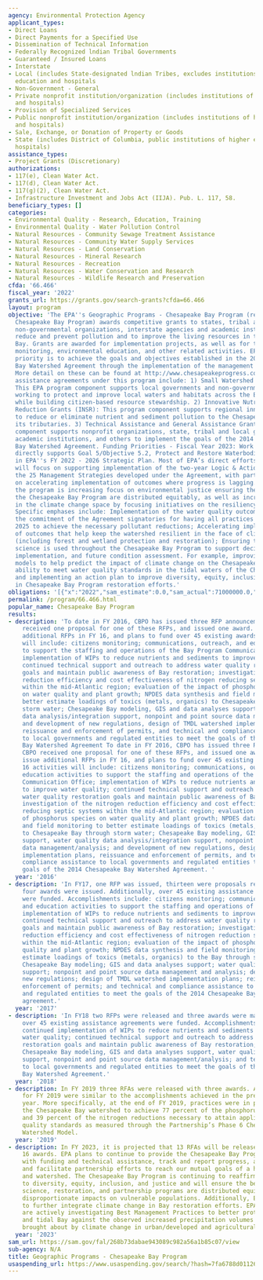 ```yaml
---
agency: Environmental Protection Agency
applicant_types:
- Direct Loans
- Direct Payments for a Specified Use
- Dissemination of Technical Information
- Federally Recognized lndian Tribal Governments
- Guaranteed / Insured Loans
- Interstate
- Local (includes State-designated lndian Tribes, excludes institutions of higher
  education and hospitals
- Non-Government - General
- Private nonprofit institution/organization (includes institutions of higher education
  and hospitals)
- Provision of Specialized Services
- Public nonprofit institution/organization (includes institutions of higher education
  and hospitals)
- Sale, Exchange, or Donation of Property or Goods
- State (includes District of Columbia, public institutions of higher education and
  hospitals)
assistance_types:
- Project Grants (Discretionary)
authorizations:
- 117(e), Clean Water Act.
- 117(d), Clean Water Act.
- 117(g)(2), Clean Water Act.
- Infrastructure Investment and Jobs Act (IIJA). Pub. L. 117, 58.
beneficiary_types: []
categories:
- Environmental Quality - Research, Education, Training
- Environmental Quality - Water Pollution Control
- Natural Resources - Community Sewage Treatment Assistance
- Natural Resources - Community Water Supply Services
- Natural Resources - Land Conservation
- Natural Resources - Mineral Research
- Natural Resources - Recreation
- Natural Resources - Water Conservation and Research
- Natural Resources - Wildlife Research and Preservation
cfda: '66.466'
fiscal_year: '2022'
grants_url: https://grants.gov/search-grants?cfda=66.466
layout: program
objective: 'The EPA''s Geographic Programs - Chesapeake Bay Program (referred to as
  Chesapeake Bay Program) awards competitive grants to states, tribal and local governments,
  non-governmental organizations, interstate agencies and academic institutions to
  reduce and prevent pollution and to improve the living resources in the Chesapeake
  Bay. Grants are awarded for implementation projects, as well as for technical assistance,
  monitoring, environmental education, and other related activities. EPA''s funding
  priority is to achieve the goals and objectives established in the 2014 Chesapeake
  Bay Watershed Agreement through the implementation of the management strategies.
  More detail on these can be found at http://www.chesapeakeprogress.com. The competitive
  assistance agreements under this program include: 1) Small Watershed Grants (SWG):
  This EPA program component supports local governments and non-governmental organizations
  working to protect and improve local waters and habitats across the Bay watershed
  while building citizen-based resource stewardship. 2) Innovative Nutrient and Sediment
  Reduction Grants (INSR): This program component supports regional innovative solutions
  to reduce or eliminate nutrient and sediment pollution to the Chesapeake Bay and
  its tributaries. 3) Technical Assistance and General Assistance Grants: This program
  component supports nonprofit organizations, state, tribal and local governments,
  academic institutions, and others to implement the goals of the 2014 Chesapeake
  Bay Watershed Agreement. Funding Priorities - Fiscal Year 2023: Work in this program
  directly supports Goal 5/Objective 5.2, Protect and Restore Waterbodies and Watersheds
  in EPA''s FY 2022 - 2026 Strategic Plan. Most of EPA’s direct efforts for FY 2023
  will focus on supporting implementation of the two-year Logic & Action Plans for
  the 25 Management Strategies developed under the Agreement, with particular focus
  on accelerating implementation of outcomes where progress is lagging. In addition,
  the program is increasing focus on environmental justice ensuring the benefits of
  the Chesapeake Bay Program are distributed equitably, as well as increasing efforts
  in the climate change space by focusing initiatives on the resiliency of the watershed.
  Specific emphases include: Implementation of the water quality outcomes that describe
  the commitment of the Agreement signatories for having all practices in place by
  2025 to achieve the necessary pollutant reductions; Accelerating implementation
  of outcomes that help keep the watershed resilient in the face of climate change
  (including forest and wetland protection and restoration); Ensuring the most up-to-date
  science is used throughout the Chesapeake Bay Program to support decision-making,
  implementation, and future condition assessment. For example, improving computer
  models to help predict the impact of climate change on the Chesapeake Bay Program’s
  ability to meet water quality standards in the tidal waters of the Chesapeake Bay;
  and implementing an action plan to improve diversity, equity, inclusion, and justice
  in Chesapeake Bay Program restoration efforts.'
obligations: '[{"x":"2022","sam_estimate":0.0,"sam_actual":71000000.0,"usa_spending_actual":76210418.0},{"x":"2023","sam_estimate":64000000.0,"sam_actual":0.0,"usa_spending_actual":24578602.0},{"x":"2024","sam_estimate":64000000.0,"sam_actual":0.0,"usa_spending_actual":104223417.0}]'
permalink: /program/66.466.html
popular_name: Chesapeake Bay Program
results:
- description: 'To date in FY 2016, CBPO has issued three RFP announcements. CBPO
    received one proposal for one of these RFPs, and issued one award. CBPO may issue
    additional RFPs in FY 16, and plans to fund over 45 existing awards. FY 16 activities
    will include: citizens monitoring; communications, outreach, and education activities
    to support the staffing and operations of the Bay Program Communication Office;
    implementation of WIPs to reduce nutrients and sediments to improve water quality;
    continued technical support and outreach to address water quality restoration
    goals and maintain public awareness of Bay restoration; investigation of the nitrogen
    reduction efficiency and cost effectiveness of nitrogen reducing septic systems
    within the mid-Atlantic region; evaluation of the impact of phosphorus species
    on water quality and plant growth; NPDES data synthesis and field monitoring to
    better estimate loadings of toxics (metals, organics) to Chesapeake Bay through
    storm water; Chesapeake Bay modeling, GIS and data analyses support, water quality
    data analysis/integration support, nonpoint and point source data management/analysis;
    and development of new regulations, design of TMDL watershed implementation plans,
    reissuance and enforcement of permits, and technical and compliance assistance
    to local governments and regulated entities to meet the goals of the 2014 Chesapeake
    Bay Watershed Agreement To date in FY 2016, CBPO has issued three RFP announcements.
    CBPO received one proposal for one of these RFPs, and issued one award. CBPO may
    issue additional RFPs in FY 16, and plans to fund over 45 existing awards. FY
    16 activities will include: citizens monitoring; communications, outreach, and
    education activities to support the staffing and operations of the Bay Program
    Communication Office; implementation of WIPs to reduce nutrients and sediments
    to improve water quality; continued technical support and outreach to address
    water quality restoration goals and maintain public awareness of Bay restoration;
    investigation of the nitrogen reduction efficiency and cost effectiveness of nitrogen
    reducing septic systems within the mid-Atlantic region; evaluation of the impact
    of phosphorus species on water quality and plant growth; NPDES data synthesis
    and field monitoring to better estimate loadings of toxics (metals, organics)
    to Chesapeake Bay through storm water; Chesapeake Bay modeling, GIS and data analyses
    support, water quality data analysis/integration support, nonpoint and point source
    data management/analysis; and development of new regulations, design of TMDL watershed
    implementation plans, reissuance and enforcement of permits, and technical and
    compliance assistance to local governments and regulated entities to meet the
    goals of the 2014 Chesapeake Bay Watershed Agreement. '
  year: '2016'
- description: 'In FY17, one RFP was issued, thirteen were proposals received, and
    four awards were issued. Additionally, over 45 existing assistance agreements
    were funded. Accomplishments include: citizens monitoring; communications, outreach
    and education activities to support the staffing and operations of the Bay Program;
    implementation of WIPs to reduce nutrients and sediments to improve water quality;
    continued technical support and outreach to address water quality restoration
    goals and maintain public awareness of Bay restoration; investigation of the nitrogen
    reduction efficiency and cost effectiveness of nitrogen reduction septic systems
    within the mid-Atlantic region; evaluation of the impact of phosphorus on water
    quality and plant growth; NPDES data synthesis and field monitoring to better
    estimate loadings of toxics (metals, organics) to the Bay through stormwater;
    Chesapeake Bay modeling; GIS and data analyses support; water quality data analysis/integration
    support; nonpoint and point source data management and analysis; development of
    new regulations; design of TMDL watershed implementation plans; reissuance and
    enforcement of permits; and technical and compliance assistance to local governments
    and regulated entities to meet the goals of the 2014 Chesapeake Bay Watershed
    agreement.'
  year: '2017'
- description: 'In FY18 two RFPs were released and three awards were made. Additionally,
    over 45 existing assistance agreements were funded. Accomplishments for FY18 included:
    continued implementation of WIPs to reduce nutrients and sediments to improve
    water quality; continued technical support and outreach to address water quality
    restoration goals and maintain public awareness of Bay restoration; citizens monitoring;
    Chesapeake Bay modeling, GIS and data analyses support, water quality data analysis/integration
    support, nonpoint and point source data management/analysis; and technical assistance
    to local governments and regulated entities to meet the goals of the 2014 Chesapeake
    Bay Watershed Agreement.'
  year: '2018'
- description: In FY 2019 three RFAs were released with three awards. Accomplishments
    for FY 2019 were similar to the accomplishments achieved in the previous fiscal
    year. More specifically, at the end of FY 2019, practices were in place throughout
    the Chesapeake Bay watershed to achieve 77 percent of the phosphorus reductions
    and 39 percent of the nitrogen reductions necessary to attain applicable water
    quality standards as measured through the Partnership’s Phase 6 Chesapeake Bay
    Watershed Model.
  year: '2019'
- description: In FY 2023, it is projected that 13 RFAs will be released for up to
    16 awards. EPA plans to continue to provide the Chesapeake Bay Program partnership
    with funding and technical assistance, track and report progress, and coordinate
    and facilitate partnership efforts to reach our mutual goals of a healthy Bay
    and watershed. The Chesapeake Bay Program is continuing to reaffirm its commitment
    to diversity, equity, inclusion, and justice and will ensure the benefits of our
    science, restoration, and partnership programs are distributed equitably without
    disproportionate impacts on vulnerable populations. Additionally, EPA will work
    to further integrate climate change in Bay restoration efforts. EPA and the partnership
    are actively investigating Best Management Practices to better protect the watershed
    and tidal Bay against the observed increased precipitation volumes and intensity
    brought about by climate change in urban/developed and agricultural regions.
  year: '2023'
sam_url: https://sam.gov/fal/268b73dabae943089c982a56a1b85c07/view
sub-agency: N/A
title: Geographic Programs - Chesapeake Bay Program
usaspending_url: https://www.usaspending.gov/search/?hash=7fa6788d0112633a2741d0d85e1b194d
---
```

